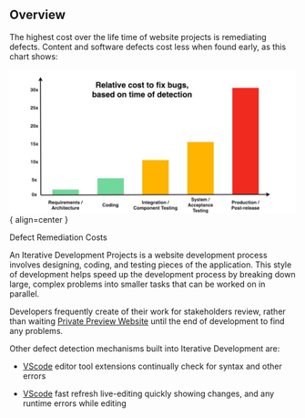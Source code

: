## Overview

The highest cost over the life time of website projects is remediating defects. Content and software defects cost less when found early, as this chart shows:

  ![bugFixChart](/img/bugFixChart.jpg){ align=center }
<figcaption>Defect Remediation Costs</figcaption>

 An Iterative Development Projects is a website development process involves designing, coding, and testing pieces of the application. This style of development helps speed up the development process by breaking down large, complex problems into smaller tasks that can be worked on in parallel. 
 
Developers frequently create  of their work for stakeholders review, rather than waiting [Private Preview Website](preview.md) until the end of development to find any problems. 

Other defect detection mechanisms built into Iterative Development are:

- [VScode](vscode.md) editor tool extensions continually check for syntax and other errors

- [VScode](vscode.md) fast refresh live-editing quickly showing changes, and any runtime errors while editing

